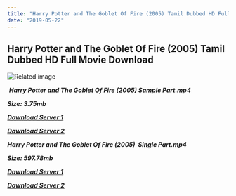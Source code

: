 ```yaml
---
title: "Harry Potter and The Goblet Of Fire (2005) Tamil Dubbed HD Full Movie Download"
date: "2019-05-22"
---
```


## Harry Potter and The Goblet Of Fire (2005) Tamil Dubbed HD Full Movie Download

![Related image](https://vignette.wikia.nocookie.net/harrypotter/images/2/2c/Goblet_of_Fire_Film_Poster.jpg/revision/latest?cb=20140817011104) 

 _**Harry Potter and The Goblet Of Fire (2005) Sample Part.mp4**_

_**Size: 3.75mb**_

[_**Download Server 1**_](http://du.wetransfer.vip/files/Tamil{c159298fb141cbadc7232f68964181f47c3dba5abf1fc31c2462b14f0846cd70}20Dubbed{c159298fb141cbadc7232f68964181f47c3dba5abf1fc31c2462b14f0846cd70}20Movies/Tamil{c159298fb141cbadc7232f68964181f47c3dba5abf1fc31c2462b14f0846cd70}20Dubbed{c159298fb141cbadc7232f68964181f47c3dba5abf1fc31c2462b14f0846cd70}20Collections/Harry{c159298fb141cbadc7232f68964181f47c3dba5abf1fc31c2462b14f0846cd70}20Potter{c159298fb141cbadc7232f68964181f47c3dba5abf1fc31c2462b14f0846cd70}20Movie{c159298fb141cbadc7232f68964181f47c3dba5abf1fc31c2462b14f0846cd70}20Collections/Harry{c159298fb141cbadc7232f68964181f47c3dba5abf1fc31c2462b14f0846cd70}20Potter{c159298fb141cbadc7232f68964181f47c3dba5abf1fc31c2462b14f0846cd70}20and{c159298fb141cbadc7232f68964181f47c3dba5abf1fc31c2462b14f0846cd70}20The{c159298fb141cbadc7232f68964181f47c3dba5abf1fc31c2462b14f0846cd70}20Goblet{c159298fb141cbadc7232f68964181f47c3dba5abf1fc31c2462b14f0846cd70}20Of{c159298fb141cbadc7232f68964181f47c3dba5abf1fc31c2462b14f0846cd70}20Fire{c159298fb141cbadc7232f68964181f47c3dba5abf1fc31c2462b14f0846cd70}20(2005)/Harry{c159298fb141cbadc7232f68964181f47c3dba5abf1fc31c2462b14f0846cd70}20Potter{c159298fb141cbadc7232f68964181f47c3dba5abf1fc31c2462b14f0846cd70}20and{c159298fb141cbadc7232f68964181f47c3dba5abf1fc31c2462b14f0846cd70}20The{c159298fb141cbadc7232f68964181f47c3dba5abf1fc31c2462b14f0846cd70}20Goblet{c159298fb141cbadc7232f68964181f47c3dba5abf1fc31c2462b14f0846cd70}20Of{c159298fb141cbadc7232f68964181f47c3dba5abf1fc31c2462b14f0846cd70}20Fire{c159298fb141cbadc7232f68964181f47c3dba5abf1fc31c2462b14f0846cd70}20(2005){c159298fb141cbadc7232f68964181f47c3dba5abf1fc31c2462b14f0846cd70}20Sample{c159298fb141cbadc7232f68964181f47c3dba5abf1fc31c2462b14f0846cd70}20HD.mp4)

[_**Download Server 2**_](http://du.wetransfer.vip/files/Tamil{c159298fb141cbadc7232f68964181f47c3dba5abf1fc31c2462b14f0846cd70}20Dubbed{c159298fb141cbadc7232f68964181f47c3dba5abf1fc31c2462b14f0846cd70}20Movies/Tamil{c159298fb141cbadc7232f68964181f47c3dba5abf1fc31c2462b14f0846cd70}20Dubbed{c159298fb141cbadc7232f68964181f47c3dba5abf1fc31c2462b14f0846cd70}20Collections/Harry{c159298fb141cbadc7232f68964181f47c3dba5abf1fc31c2462b14f0846cd70}20Potter{c159298fb141cbadc7232f68964181f47c3dba5abf1fc31c2462b14f0846cd70}20Movie{c159298fb141cbadc7232f68964181f47c3dba5abf1fc31c2462b14f0846cd70}20Collections/Harry{c159298fb141cbadc7232f68964181f47c3dba5abf1fc31c2462b14f0846cd70}20Potter{c159298fb141cbadc7232f68964181f47c3dba5abf1fc31c2462b14f0846cd70}20and{c159298fb141cbadc7232f68964181f47c3dba5abf1fc31c2462b14f0846cd70}20The{c159298fb141cbadc7232f68964181f47c3dba5abf1fc31c2462b14f0846cd70}20Goblet{c159298fb141cbadc7232f68964181f47c3dba5abf1fc31c2462b14f0846cd70}20Of{c159298fb141cbadc7232f68964181f47c3dba5abf1fc31c2462b14f0846cd70}20Fire{c159298fb141cbadc7232f68964181f47c3dba5abf1fc31c2462b14f0846cd70}20(2005)/Harry{c159298fb141cbadc7232f68964181f47c3dba5abf1fc31c2462b14f0846cd70}20Potter{c159298fb141cbadc7232f68964181f47c3dba5abf1fc31c2462b14f0846cd70}20and{c159298fb141cbadc7232f68964181f47c3dba5abf1fc31c2462b14f0846cd70}20The{c159298fb141cbadc7232f68964181f47c3dba5abf1fc31c2462b14f0846cd70}20Goblet{c159298fb141cbadc7232f68964181f47c3dba5abf1fc31c2462b14f0846cd70}20Of{c159298fb141cbadc7232f68964181f47c3dba5abf1fc31c2462b14f0846cd70}20Fire{c159298fb141cbadc7232f68964181f47c3dba5abf1fc31c2462b14f0846cd70}20(2005){c159298fb141cbadc7232f68964181f47c3dba5abf1fc31c2462b14f0846cd70}20Sample{c159298fb141cbadc7232f68964181f47c3dba5abf1fc31c2462b14f0846cd70}20HD.mp4)

_**Harry Potter and The Goblet Of Fire (2005)  Single Part.mp4**_

_**Size: 597.78mb**_

[_**Download Server 1**_](http://du.wetransfer.vip/files/Tamil{c159298fb141cbadc7232f68964181f47c3dba5abf1fc31c2462b14f0846cd70}20Dubbed{c159298fb141cbadc7232f68964181f47c3dba5abf1fc31c2462b14f0846cd70}20Movies/Tamil{c159298fb141cbadc7232f68964181f47c3dba5abf1fc31c2462b14f0846cd70}20Dubbed{c159298fb141cbadc7232f68964181f47c3dba5abf1fc31c2462b14f0846cd70}20Collections/Harry{c159298fb141cbadc7232f68964181f47c3dba5abf1fc31c2462b14f0846cd70}20Potter{c159298fb141cbadc7232f68964181f47c3dba5abf1fc31c2462b14f0846cd70}20Movie{c159298fb141cbadc7232f68964181f47c3dba5abf1fc31c2462b14f0846cd70}20Collections/Harry{c159298fb141cbadc7232f68964181f47c3dba5abf1fc31c2462b14f0846cd70}20Potter{c159298fb141cbadc7232f68964181f47c3dba5abf1fc31c2462b14f0846cd70}20and{c159298fb141cbadc7232f68964181f47c3dba5abf1fc31c2462b14f0846cd70}20The{c159298fb141cbadc7232f68964181f47c3dba5abf1fc31c2462b14f0846cd70}20Goblet{c159298fb141cbadc7232f68964181f47c3dba5abf1fc31c2462b14f0846cd70}20Of{c159298fb141cbadc7232f68964181f47c3dba5abf1fc31c2462b14f0846cd70}20Fire{c159298fb141cbadc7232f68964181f47c3dba5abf1fc31c2462b14f0846cd70}20(2005)/Harry{c159298fb141cbadc7232f68964181f47c3dba5abf1fc31c2462b14f0846cd70}20Potter{c159298fb141cbadc7232f68964181f47c3dba5abf1fc31c2462b14f0846cd70}20and{c159298fb141cbadc7232f68964181f47c3dba5abf1fc31c2462b14f0846cd70}20The{c159298fb141cbadc7232f68964181f47c3dba5abf1fc31c2462b14f0846cd70}20Goblet{c159298fb141cbadc7232f68964181f47c3dba5abf1fc31c2462b14f0846cd70}20Of{c159298fb141cbadc7232f68964181f47c3dba5abf1fc31c2462b14f0846cd70}20Fire{c159298fb141cbadc7232f68964181f47c3dba5abf1fc31c2462b14f0846cd70}20(2005){c159298fb141cbadc7232f68964181f47c3dba5abf1fc31c2462b14f0846cd70}20Single{c159298fb141cbadc7232f68964181f47c3dba5abf1fc31c2462b14f0846cd70}20Part{c159298fb141cbadc7232f68964181f47c3dba5abf1fc31c2462b14f0846cd70}20HD.mp4)

_**[Download Server 2](http://du.wetransfer.vip/files/Tamil{c159298fb141cbadc7232f68964181f47c3dba5abf1fc31c2462b14f0846cd70}20Dubbed{c159298fb141cbadc7232f68964181f47c3dba5abf1fc31c2462b14f0846cd70}20Movies/Tamil{c159298fb141cbadc7232f68964181f47c3dba5abf1fc31c2462b14f0846cd70}20Dubbed{c159298fb141cbadc7232f68964181f47c3dba5abf1fc31c2462b14f0846cd70}20Collections/Harry{c159298fb141cbadc7232f68964181f47c3dba5abf1fc31c2462b14f0846cd70}20Potter{c159298fb141cbadc7232f68964181f47c3dba5abf1fc31c2462b14f0846cd70}20Movie{c159298fb141cbadc7232f68964181f47c3dba5abf1fc31c2462b14f0846cd70}20Collections/Harry{c159298fb141cbadc7232f68964181f47c3dba5abf1fc31c2462b14f0846cd70}20Potter{c159298fb141cbadc7232f68964181f47c3dba5abf1fc31c2462b14f0846cd70}20and{c159298fb141cbadc7232f68964181f47c3dba5abf1fc31c2462b14f0846cd70}20The{c159298fb141cbadc7232f68964181f47c3dba5abf1fc31c2462b14f0846cd70}20Goblet{c159298fb141cbadc7232f68964181f47c3dba5abf1fc31c2462b14f0846cd70}20Of{c159298fb141cbadc7232f68964181f47c3dba5abf1fc31c2462b14f0846cd70}20Fire{c159298fb141cbadc7232f68964181f47c3dba5abf1fc31c2462b14f0846cd70}20(2005)/Harry{c159298fb141cbadc7232f68964181f47c3dba5abf1fc31c2462b14f0846cd70}20Potter{c159298fb141cbadc7232f68964181f47c3dba5abf1fc31c2462b14f0846cd70}20and{c159298fb141cbadc7232f68964181f47c3dba5abf1fc31c2462b14f0846cd70}20The{c159298fb141cbadc7232f68964181f47c3dba5abf1fc31c2462b14f0846cd70}20Goblet{c159298fb141cbadc7232f68964181f47c3dba5abf1fc31c2462b14f0846cd70}20Of{c159298fb141cbadc7232f68964181f47c3dba5abf1fc31c2462b14f0846cd70}20Fire{c159298fb141cbadc7232f68964181f47c3dba5abf1fc31c2462b14f0846cd70}20(2005){c159298fb141cbadc7232f68964181f47c3dba5abf1fc31c2462b14f0846cd70}20Single{c159298fb141cbadc7232f68964181f47c3dba5abf1fc31c2462b14f0846cd70}20Part{c159298fb141cbadc7232f68964181f47c3dba5abf1fc31c2462b14f0846cd70}20HD.mp4)**_
